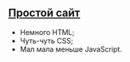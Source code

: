## [Простой сайт](https://kwaidan.github.io/site/)
- Немного HTML;
- Чуть-чуть CSS;
- Мал мала меньше JavaScript.
